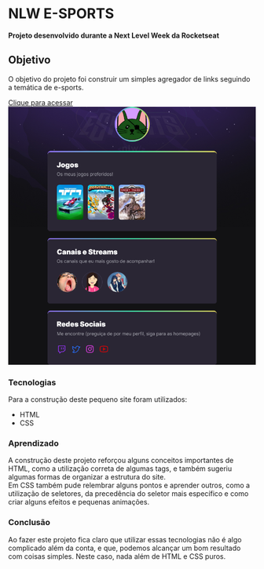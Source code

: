 # NLW E-SPORTS
<b>Projeto desenvolvido durante a Next Level Week da Rocketseat</b>

## Objetivo
O objetivo do projeto foi construir um simples agregador de links seguindo a temática de e-sports.<br>

[Clique para acessar](https://leogremes.github.io/NLW-e-sports/)<br>
![preview](./.github/preview.png)

### Tecnologias
Para a construção deste pequeno site foram utilizados:
- HTML
- CSS

### Aprendizado
A construção deste projeto reforçou alguns conceitos importantes de HTML, como a
utilização correta de algumas tags, e também sugeriu algumas formas de organizar
a estrutura do site.<br> Em CSS também pude relembrar alguns pontos e aprender outros,
como a utilização de seletores, da precedência do seletor mais específico e como
criar alguns efeitos e pequenas animações.

### Conclusão
Ao fazer este projeto fica claro que utilizar essas tecnologias não é algo complicado
além da conta, e que, podemos alcançar um bom resultado com coisas simples. Neste caso,
nada além de HTML e CSS puros.

